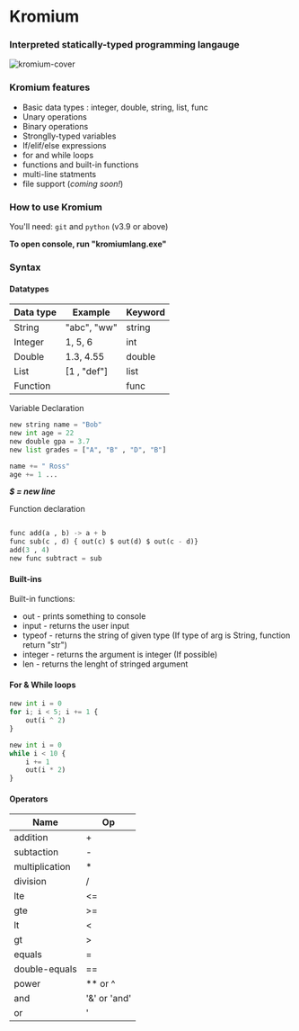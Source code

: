 # Kromium
### Interpreted statically-typed programming langauge

![kromium-cover](https://github.com/user-attachments/assets/b14fde76-d28e-4ba0-b6b8-e7c792ed863a)

### Kromium features
- Basic data types : integer, double, string, list, func
- Unary operations
- Binary operations
- Stronglly-typed variables
- If/elif/else expressions
- for and while loops
- functions and built-in functions
- multi-line statments
- file support (*coming soon!*)


### How to use Kromium

You'll need: `git` and `python` (v3.9 or above)

**To open console, run "kromiumlang.exe"**

### Syntax

#### Datatypes

| Data type | Example     | Keyword |
|-----------|-------------|---------|
| String    | "abc", "ww" | string  |
| Integer   | 1, 5, 6     | int     |
| Double    | 1.3, 4.55   | double  |
| List      | [1 , "def"] | list    |
| Function  | <function a>| func    |


Variable Declaration
```py
new string name = "Bob"
new int age = 22
new double gpa = 3.7
new list grades = ["A", "B" , "D", "B"]

name += " Ross"
age += 1 ...

```

***$ = new line***

Function declaration

```py

func add(a , b) -> a + b
func sub(c , d) { out(c) $ out(d) $ out(c - d)} 
add(3 , 4)
new func subtract = sub

```

#### Built-ins
Built-in functions:
- out - prints something to console
- input - returns the user input
- typeof - returns the string of given type (If type of arg is String, function return "str")
- integer - returns the argument is integer (If possible)
- len - returns the lenght of stringed argument


#### For & While loops

```py 
new int i = 0
for i; i < 5; i += 1 {
    out(i ^ 2)
}

```

```py 
new int i = 0
while i < 10 {
    i += 1
    out(i * 2)
}

```


#### Operators

|     Name          |      Op     |
|---------------    |-------------|
| addition          | +           |
| subtaction        | -           | 
| multiplication    | *           |
| division          | /           |
| lte               | <=          |
| gte               | >=          |
| lt                | <           |
| gt                | >           |
| equals            | =           |
| double-equals     | ==          |
| power             | ** or ^     |
| and               | '&' or 'and'|
| or                | '|' or 'or' |
